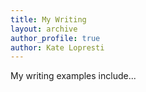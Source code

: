 ```yaml
---
title: My Writing
layout: archive
author_profile: true
author: Kate Lopresti
---
```


My writing examples include...